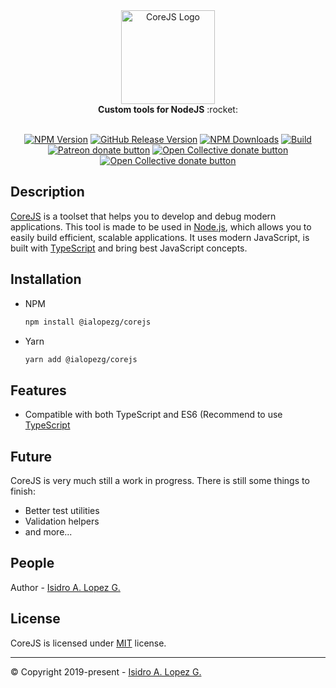 <div align="center">
  <img height="150" src="https://ialopezg.com/packages/corejs/corejs-logo.png" alt="CoreJS Logo" />
</div>

<div align="center">
  <strong>Custom tools for NodeJS</strong> :rocket:
</div>
<br />

<div align="center">

[![NPM Version][npm-image]][npm-url]
[![GitHub Release Version][github-release-image]][github-release]
[![NPM Downloads][downloads-image]][npm-url]
[![Build][travis-image]][travis-url]
<br class="badge-separator" />
<span class="badge-patreon"><a href="https://patreon.com/ialopezg" title="Donate to this project using Patreon"><img src="https://img.shields.io/badge/patreon-donate-yellow.svg" alt="Patreon donate button" /></a></span>
<span class="badge-opencollective"><a href="https://opencollective.com/ialopezg" title="Donate to this project using Open Collective"><img src="https://img.shields.io/badge/open%20collective-donate-yellow.svg" alt="Open Collective donate button" /></a></span>
<span class="badge-paypal"><a href="https://www.paypal.me/isidrolopezg" title="Donate to this project using Open Collective"><img src="https://img.shields.io/badge/paypal-donate-yellow.svg" alt="Open Collective donate button" /></a></span>

</div>

## Description

[CoreJS](https://github.com/ialopezg/corejs) is a toolset that helps you to develop and debug modern applications. This tool is made to be used in [Node.js](https://nodejs.org), which allows you to easily build efficient, scalable applications. It uses modern JavaScript, is built with [TypeScript](https://typescriptlang.org) and bring best JavaScript concepts.

## Installation
- NPM
  ```bash
  npm install @ialopezg/corejs
  ```
- Yarn
  ```bash
  yarn add @ialopezg/corejs
  ```

## Features

- Compatible with both TypeScript and ES6 (Recommend to use [TypeScript](https://www.typescriptlang.org/)

## Future

CoreJS is very much still a work in progress. There is still some things to finish:

- Better test utilities
- Validation helpers
- and more...

## People

Author - [Isidro A. Lopez G.](https://github.com/ialopezg)

## License

CoreJS is licensed under [MIT](LICENSE) license.

---
&copy; Copyright 2019-present - [Isidro A. Lopez G.](https://ialopezg.com/)


[npm-image]: https://img.shields.io/npm/v/@ialopezg/corejs.svg
[npm-url]: https://npmjs.org/package/@ialopezg/corejs
[github-release]: https://github.com/ialopezg/corejs/releases
[github-release-image]: https://img.shields.io/github/v/release/ialopezg/corejs.svg?logo=github
[codecov-url]: https://codecov.io/gh/ialopezg/corejs/branch/main
[codecov-image]: https://codecov.io/gh/ialopezg/corejs/branch/main/graph/badge.svg
[downloads-image]: https://img.shields.io/npm/dm/@ialopezg/corejs.svg
[downloads-url]: https://npmcharts.com/compare/@ialopezg/corejs?minimal=true
[travis-url]: https://travis-ci.org/ialopezg/corejs
[travis-image]: https://app.travis-ci.com/ialopezg/corejs.svg?branch=main
[travis-image-osx]: https://img.shields.io/travis/ialopezg/corejs/main.svg?label=osx
[travis-image-windows]: https://img.shields.io/travis/ialopezg/corejs/main.svg?label=windows
[travis-url]: https://travis-ci.org/ialopezg/corejs
[coveralls-image]: https://coveralls.io/repos/github/ialopezg/corejs/badge.svg?branch=main
[coveralls-url]: https://coveralls.io/github/ialopezg/corejs?branch=main
[contributors]: https://img.shields.io/badge/all_contributors-1-orange.svg?style=flat-square
[contributors-link]: #people
